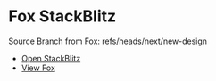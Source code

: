 # Fox StackBlitz

Source Branch from Fox: refs/heads/next/new-design

- [Open StackBlitz](https://stackblitz.com/github/assecosolutions/fox-stackblitz/tree/5b4a3edc8234d700fd274d723777f934369c4cef?terminal=start)
- [View Fox](https://github.com/assecosolutions/fox/tree/4133bae9471f16d70cc998c4117a8696d196c96c)
